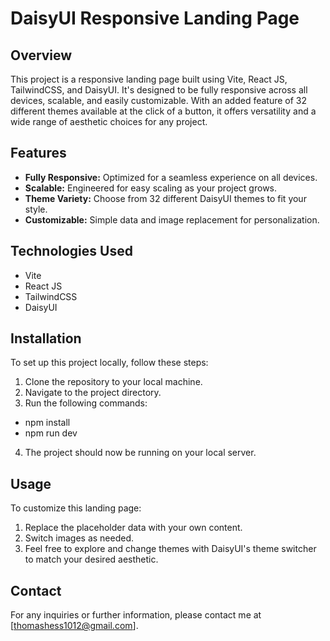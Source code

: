 # DaisyUI Responsive Landing Page

## Overview
This project is a responsive landing page built using Vite, React JS, TailwindCSS, and DaisyUI. It's designed to be fully responsive across all devices, scalable, and easily customizable. With an added feature of 32 different themes available at the click of a button, it offers versatility and a wide range of aesthetic choices for any project.

## Features
- **Fully Responsive:** Optimized for a seamless experience on all devices.
- **Scalable:** Engineered for easy scaling as your project grows.
- **Theme Variety:** Choose from 32 different DaisyUI themes to fit your style.
- **Customizable:** Simple data and image replacement for personalization.

## Technologies Used
- Vite
- React JS
- TailwindCSS
- DaisyUI

## Installation
To set up this project locally, follow these steps:
1. Clone the repository to your local machine.
2. Navigate to the project directory.
3. Run the following commands:
   
- npm install
- npm run dev
  
4. The project should now be running on your local server.

## Usage
To customize this landing page:
1. Replace the placeholder data with your own content.
2. Switch images as needed.
3. Feel free to explore and change themes with DaisyUI's theme switcher to match your desired aesthetic.

## Contact
For any inquiries or further information, please contact me at [thomashess1012@gmail.com].
